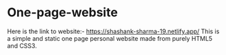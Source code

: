 # One-page-website
Here is the link to website:- https://shashank-sharma-19.netlify.app/
This is a simple and static one page personal website made from purely HTML5 and CSS3.
